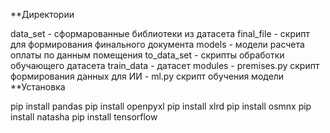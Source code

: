 **Директории

data_set    - сформарованные библиотеки из датасета
final_file  - скрипт для формирования финального документа
models      - модели расчета оплаты по данным помещения
to_data_set - скрипты обработки обучающего датасета
train_data  - датасет
modules     - premises.py скрипт формирования данных для ИИ
            - ml.py скрипт обучения модели
**Установка

pip install pandas
pip install openpyxl
pip install xlrd
pip install osmnx
pip install natasha
pip install tensorflow